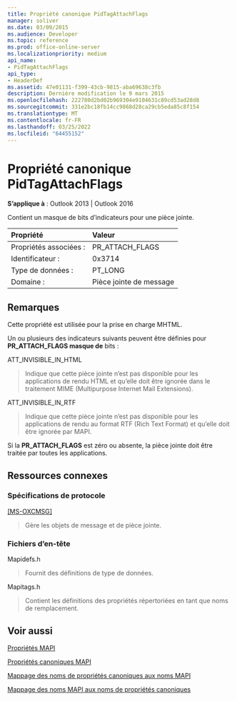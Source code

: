 ```yaml
---
title: Propriété canonique PidTagAttachFlags
manager: soliver
ms.date: 03/09/2015
ms.audience: Developer
ms.topic: reference
ms.prod: office-online-server
ms.localizationpriority: medium
api_name:
- PidTagAttachFlags
api_type:
- HeaderDef
ms.assetid: 47e01131-f399-43cb-9815-aba69638c3fb
description: Dernière modification le 9 mars 2015
ms.openlocfilehash: 222780d2bd02b969304e9104631c89cd53ad28d8
ms.sourcegitcommit: 331e2bc18fb14cc9868d28ca29cb5eda85c8f154
ms.translationtype: MT
ms.contentlocale: fr-FR
ms.lasthandoff: 03/25/2022
ms.locfileid: "64455152"
---
```

# <a name="pidtagattachflags-canonical-property"></a>Propriété canonique PidTagAttachFlags

  
  
**S’applique à** : Outlook 2013 | Outlook 2016 
  
Contient un masque de bits d’indicateurs pour une pièce jointe. 
  
|Propriété|Valeur|
|:-----|:-----|
|Propriétés associées :  <br/> |PR_ATTACH_FLAGS  <br/> |
|Identificateur :  <br/> |0x3714  <br/> |
|Type de données :  <br/> |PT_LONG  <br/> |
|Domaine :  <br/> |Pièce jointe de message  <br/> |
   
## <a name="remarks"></a>Remarques

Cette propriété est utilisée pour la prise en charge MHTML. 
  
Un ou plusieurs des indicateurs suivants peuvent être définies pour **PR_ATTACH_FLAGS masque de** bits : 
  
ATT_INVISIBLE_IN_HTML 
  
> Indique que cette pièce jointe n’est pas disponible pour les applications de rendu HTML et qu’elle doit être ignorée dans le traitement MIME (Multipurpose Internet Mail Extensions). 
    
ATT_INVISIBLE_IN_RTF 
  
> Indique que cette pièce jointe n’est pas disponible pour les applications de rendu au format RTF (Rich Text Format) et qu’elle doit être ignorée par MAPI.
    
Si la **PR_ATTACH_FLAGS** est zéro ou absente, la pièce jointe doit être traitée par toutes les applications. 
  
## <a name="related-resources"></a>Ressources connexes

### <a name="protocol-specifications"></a>Spécifications de protocole

[[MS-OXCMSG]](https://msdn.microsoft.com/library/7fd7ec40-deec-4c06-9493-1bc06b349682%28Office.15%29.aspx)
  
> Gère les objets de message et de pièce jointe.
    
### <a name="header-files"></a>Fichiers d’en-tête

Mapidefs.h
  
> Fournit des définitions de type de données.
    
Mapitags.h
  
> Contient les définitions des propriétés répertoriées en tant que noms de remplacement.
    
## <a name="see-also"></a>Voir aussi



[Propriétés MAPI](mapi-properties.md)
  
[Propriétés canoniques MAPI](mapi-canonical-properties.md)
  
[Mappage des noms de propriétés canoniques aux noms MAPI](mapping-canonical-property-names-to-mapi-names.md)
  
[Mappage des noms MAPI aux noms de propriétés canoniques](mapping-mapi-names-to-canonical-property-names.md)


